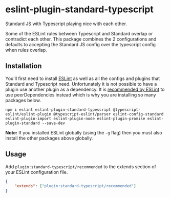 # eslint-plugin-standard-typescript

Standard JS with Typescript playing nice with each other.

Some of the ESLint rules between Typescript and Standard overlap or contradict each other. This package combines the 2 configurations and
defaults to accepting the Standard JS config over the typescript config when rules overlap.   

## Installation

You'll first need to install [ESLint](http://eslint.org) as well as all the configs and plugins that Standard and Typescript need.
Unfortunately it is not possible to have a plugin use another plugin as a dependency. It is [recommended by ESLint](https://github.com/eslint/eslint/issues/3458)
to use peerDependencies instead which is why you are installing so many packages below. 

```
npm i eslint eslint-plugin-standard-typescript @typescript-eslint/eslint-plugin @typescript-eslint/parser eslint-config-standard eslint-plugin-import eslint-plugin-node eslint-plugin-promise eslint-plugin-standard --save-dev
```

**Note:** If you installed ESLint globally (using the `-g` flag) then you must also install the other packages above globally.

## Usage

Add `plugin:standard-typescript/recommended` to the extends section of your ESLint configuration file.

```json
{
    "extends": ["plugin:standard-typescript/recommended"]
}
```

